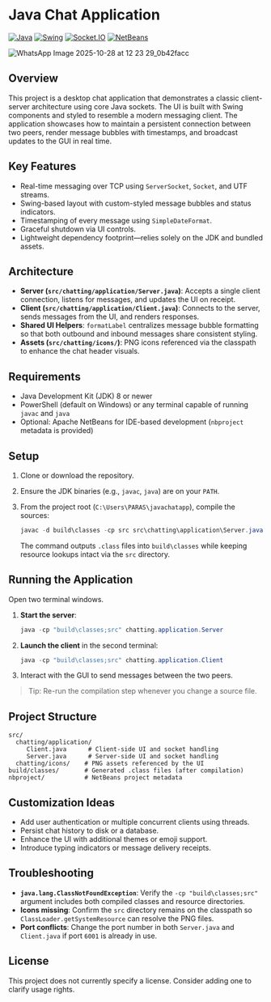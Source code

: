 # Java Chat Application

[![Java](https://img.shields.io/badge/Java-ED8B00?logo=openjdk&logoColor=white)](https://www.oracle.com/java/)
[![Swing](https://img.shields.io/badge/Java%20Swing-5382A1?logo=java&logoColor=white)](https://docs.oracle.com/javase/tutorial/uiswing/)
[![Socket.IO](https://img.shields.io/badge/Java%20Networking-0F52BA?logo=oracle&logoColor=white)](https://docs.oracle.com/javase/8/docs/api/java/net/package-summary.html)
[![NetBeans](https://img.shields.io/badge/NetBeans-1B75BC?logo=apachenetbeanside&logoColor=white)](https://netbeans.apache.org/)

![WhatsApp Image 2025-10-28 at 12 23 29_0b42facc](https://github.com/user-attachments/assets/2b71ab3b-d3d6-4c9c-b33d-4642d201a317)


## Overview

This project is a desktop chat application that demonstrates a classic client-server architecture using core Java sockets. The UI is built with Swing components and styled to resemble a modern messaging client. The application showcases how to maintain a persistent connection between two peers, render message bubbles with timestamps, and broadcast updates to the GUI in real time.

## Key Features

- Real-time messaging over TCP using `ServerSocket`, `Socket`, and UTF streams.
- Swing-based layout with custom-styled message bubbles and status indicators.
- Timestamping of every message using `SimpleDateFormat`.
- Graceful shutdown via UI controls.
- Lightweight dependency footprint—relies solely on the JDK and bundled assets.

## Architecture

- **Server (`src/chatting/application/Server.java`)**: Accepts a single client connection, listens for messages, and updates the UI on receipt.
- **Client (`src/chatting/application/Client.java`)**: Connects to the server, sends messages from the UI, and renders responses.
- **Shared UI Helpers**: `formatLabel` centralizes message bubble formatting so that both outbound and inbound messages share consistent styling.
- **Assets (`src/chatting/icons/`)**: PNG icons referenced via the classpath to enhance the chat header visuals.

## Requirements

- Java Development Kit (JDK) 8 or newer
- PowerShell (default on Windows) or any terminal capable of running `javac` and `java`
- Optional: Apache NetBeans for IDE-based development (`nbproject` metadata is provided)

## Setup

1. Clone or download the repository.
2. Ensure the JDK binaries (e.g., `javac`, `java`) are on your `PATH`.
3. From the project root (`C:\Users\PARAS\javachatapp`), compile the sources:

   ```powershell
   javac -d build\classes -cp src src\chatting\application\Server.java src\chatting\application\Client.java
   ```

   The command outputs `.class` files into `build\classes` while keeping resource lookups intact via the `src` directory.

## Running the Application

Open two terminal windows.

1. **Start the server**:

   ```powershell
   java -cp "build\classes;src" chatting.application.Server
   ```

2. **Launch the client** in the second terminal:

   ```powershell
   java -cp "build\classes;src" chatting.application.Client
   ```

3. Interact with the GUI to send messages between the two peers.

> Tip: Re-run the compilation step whenever you change a source file.

## Project Structure

```
src/
  chatting/application/
	 Client.java      # Client-side UI and socket handling
	 Server.java      # Server-side UI and socket handling
  chatting/icons/    # PNG assets referenced by the UI
build/classes/       # Generated .class files (after compilation)
nbproject/           # NetBeans project metadata
```

## Customization Ideas

- Add user authentication or multiple concurrent clients using threads.
- Persist chat history to disk or a database.
- Enhance the UI with additional themes or emoji support.
- Introduce typing indicators or message delivery receipts.

## Troubleshooting

- **`java.lang.ClassNotFoundException`**: Verify the `-cp "build\classes;src"` argument includes both compiled classes and resource directories.
- **Icons missing**: Confirm the `src` directory remains on the classpath so `ClassLoader.getSystemResource` can resolve the PNG files.
- **Port conflicts**: Change the port number in both `Server.java` and `Client.java` if port `6001` is already in use.

## License

This project does not currently specify a license. Consider adding one to clarify usage rights.
